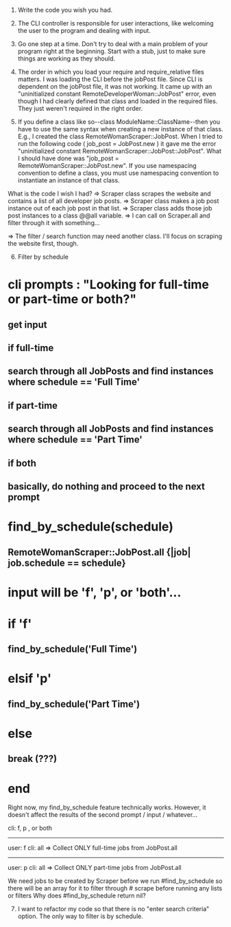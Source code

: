 1. Write the code you wish you had. 

2. The CLI controller is responsible for user interactions, like welcoming the user to the program and dealing with input.

3. Go one step at a time. Don't try to deal with a main problem of your program right at the beginning. Start with a stub, just to make sure things are working as they should.

4. The order in which you load your require and require_relative files matters. I was loading the CLI before the jobPost file. Since CLI is dependent on the jobPost file, it was not working. It came up with an "uninitialized constant RemoteDeveloperWoman::JobPost" error, even though I had clearly defined that class and loaded in the required files. They just weren't required in the right order.

5. If you define a class like so--class ModuleName::ClassName--then you have to use the same syntax when creating a new 
instance of that class. E.g., I created the class RemoteWomanScraper::JobPost. When I tried to run the following code ( job_post = JobPost.new ) it gave me the error "uninitialized constant RemoteWomanScraper::JobPost::JobPost". What I should have done was "job_post = RemoteWomanScraper::JobPost.new". If you use namespacing convention to define a class, you must use namespacing convention to instantiate an instance of that class.


What is the code I wish I had?
=> Scraper class scrapes the website and contains a list of all developer job posts.
=> Scraper class makes a job post instance out of each job post in that list.
=> Scraper class adds those job post instances to a class @@all variable.
=> I can call on Scraper.all and filter through it with something... 

=> The filter / search function may need another class. I'll focus on scraping the website first, though. 

6. Filter by schedule 

# cli prompts : "Looking for full-time or part-time or both?"
## get input 
## if full-time 
## search through all JobPosts and find instances where schedule == 'Full Time'
## if part-time
## search through all JobPosts and find instances where schedule == 'Part Time'
## if both
## basically, do nothing and proceed to the next prompt

# find_by_schedule(schedule)
## RemoteWomanScraper::JobPost.all {|job| job.schedule == schedule}

# input will be 'f', 'p', or 'both'...
# if 'f'
## find_by_schedule('Full Time')
# elsif 'p'
## find_by_schedule('Part Time')
# else
## break (???)
# end

Right now, my find_by_schedule feature technically works. However, it doesn't affect the results of the second prompt / input / whatever... 

cli: f, p , or both
***
user: f 
cli: all
=> Collect ONLY full-time jobs from JobPost.all
*** 
user: p
cli: all
=> Collect ONLY part-time jobs from JobPost.all

We need jobs to be created by Scraper before we run #find_by_schedule so there will be an array for it to filter through
    # scrape before running any lists or filters 
Why does #find_by_schedule return nil? 

7. I want to refactor my code so that there is no "enter search criteria" option. The only way to filter is by schedule. 